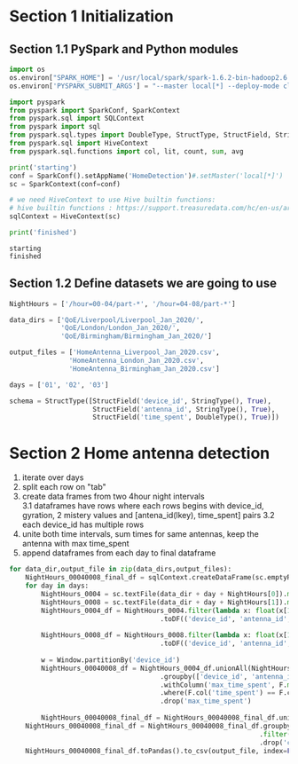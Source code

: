 
# Section 1 Initialization 
## Section 1.1 PySpark and Python modules


```python
import os
os.environ["SPARK_HOME"] = '/usr/local/spark/spark-1.6.2-bin-hadoop2.6'
os.environ['PYSPARK_SUBMIT_ARGS'] = "--master local[*] --deploy-mode client --packages com.databricks:spark-csv_2.11:1.3.0 pyspark-shell"

import pyspark
from pyspark import SparkConf, SparkContext
from pyspark.sql import SQLContext
from pyspark import sql
from pyspark.sql.types import DoubleType, StructType, StructField, StringType
from pyspark.sql import HiveContext
from pyspark.sql.functions import col, lit, count, sum, avg

print('starting')
conf = SparkConf().setAppName('HomeDetection')#.setMaster('local[*]')
sc = SparkContext(conf=conf)

# we need HiveContext to use Hive builtin functions:
# hive builtin functions : https://support.treasuredata.com/hc/en-us/articles/360001457367-Hive-Built-in-Aggregate-Functions
sqlContext = HiveContext(sc)

print('finished')
```

    starting
    finished


## Section 1.2 Define datasets we are going to use


```python
NightHours = ['/hour=00-04/part-*', '/hour=04-08/part-*']

data_dirs = ['QoE/Liverpool/Liverpool_Jan_2020/',
             'QoE/London/London_Jan_2020/',
             'QoE/Birmingham/Birmingham_Jan_2020/']

output_files = ['HomeAntenna_Liverpool_Jan_2020.csv',
               'HomeAntenna_London_Jan_2020.csv',
               'HomeAntenna_Birmingham_Jan_2020.csv']

days = ['01', '02', '03']

schema = StructType([StructField('device_id', StringType(), True),
                     StructField('antenna_id', StringType(), True),
                     StructField('time_spent', DoubleType(), True)])
```

# Section 2 Home antenna detection

1. iterate over days 
2. split each row on "tab" 
3. create data frames from two 4hour night intervals  
  3.1 dataframes have rows where each rows begins with device_id, gyration, 2 mistery values and [antena_id(lkey), time_spent]  pairs
  3.2 each device_id has multiple rows 
4. unite both time intervals, sum times for same antennas, keep the antenna with max time_spent 
5. append dataframes from each day to final dataframe 


```python
for data_dir,output_file in zip(data_dirs,output_files):
    NightHours_00040008_final_df = sqlContext.createDataFrame(sc.emptyRDD(), schema)
    for day in days:
        NightHours_0004 = sc.textFile(data_dir + day + NightHours[0]).map(lambda x: x.split('\t'))
        NightHours_0008 = sc.textFile(data_dir + day + NightHours[1]).map(lambda x: x.split('\t'))
        NightHours_0004_df = NightHours_0004.filter(lambda x: float(x[1]) <= 2000).flatMap(lambda x: [(x[0], x[i], x[i+1]) for i in range(5,len(x),2)])\
                                      .toDF(('device_id', 'antenna_id', 'time_spent'))
        
        NightHours_0008_df = NightHours_0008.filter(lambda x: float(x[1]) <= 2000).flatMap(lambda x: [(x[0], x[i], x[i+1]) for i in range(5,len(x),2)])\
                                      .toDF(('device_id', 'antenna_id', 'time_spent'))
        
        w = Window.partitionBy('device_id')
        NightHours_00040008_df = NightHours_0004_df.unionAll(NightHours_0008_df)\
                                      .groupby(['device_id', 'antenna_id']).agg(sum('time_spent').alias('time_spent'))\
                                      .withColumn('max_time_spent', F.max('time_spent').over(w))\
                                      .where(F.col('time_spent') == F.col('max_time_spent'))\
                                      .drop('max_time_spent')
        
        NightHours_00040008_final_df = NightHours_00040008_final_df.unionAll(NightHours_00040008_df)
    NightHours_00040008_final_df = NightHours_00040008_final_df.groupby(['device_id', 'antenna_id']).agg(count('antenna_id').alias('count_antenna_id'))\
                                                               .filter(col('count_antenna_id')>13)\
                                                               .drop('count_antenna_id')
    NightHours_00040008_final_df.toPandas().to_csv(output_file, index=False)
```
